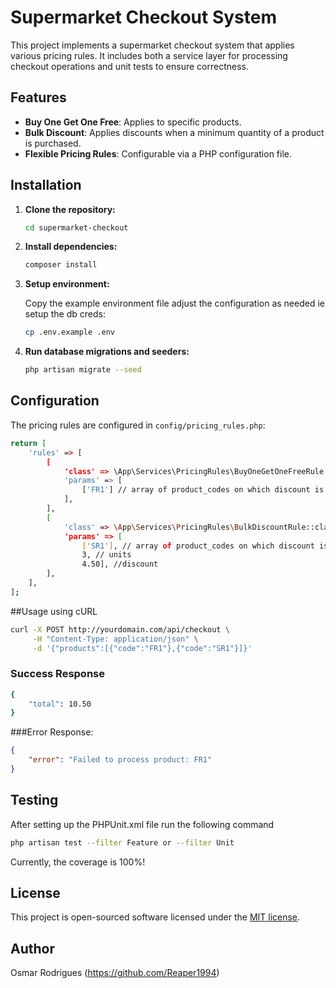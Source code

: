 # Supermarket Checkout System

This project implements a supermarket checkout system that applies various pricing rules. It includes both a service layer for processing checkout operations and unit tests to ensure correctness.

## Features

- **Buy One Get One Free**: Applies to specific products.
- **Bulk Discount**: Applies discounts when a minimum quantity of a product is purchased.
- **Flexible Pricing Rules**: Configurable via a PHP configuration file.

## Installation

1. **Clone the repository:**

    ```bash
    cd supermarket-checkout
    ```

2. **Install dependencies:**

    ```bash
    composer install
    ```

3. **Setup environment:**

    Copy the example environment file adjust the configuration as needed ie setup the db creds:

    ```bash
    cp .env.example .env
    ```

4. **Run database migrations and seeders:**

    ```bash
    php artisan migrate --seed
    ```


## Configuration

The pricing rules are configured in `config/pricing_rules.php`:

```bash
return [
    'rules' => [
        [
            'class' => \App\Services\PricingRules\BuyOneGetOneFreeRule::class,
            'params' => [
                ['FR1'] // array of product_codes on which discount is to be applied on
            ],
        ],
        [
            'class' => \App\Services\PricingRules\BulkDiscountRule::class,
            'params' => [
                ['SR1'], // array of product_codes on which discount is to be applied on
                3, // units
                4.50], //discount
        ],
    ],
];
```
##Usage using cURL

```bash
curl -X POST http://yourdomain.com/api/checkout \
     -H "Content-Type: application/json" \
     -d '{"products":[{"code":"FR1"},{"code":"SR1"}]}'
```
### Success Response
```bash
{
    "total": 10.50
}
````
###Error Response:
```json
{
    "error": "Failed to process product: FR1"
}
```

## Testing
After setting up the PHPUnit.xml file  run the following command 


```bash
php artisan test --filter Feature or --filter Unit
```
Currently, the coverage is 100%!
## License

This project is open-sourced software licensed under the [MIT license](https://opensource.org/licenses/MIT).

## Author
 Osmar Rodrigues (https://github.com/Reaper1994)

